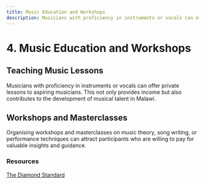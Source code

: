 ```yaml
---
title: Music Education and Workshops
description: Musicians with proficiency in instruments or vocals can offer private lessons to aspiring musicians.
---
```


# 4. Music Education and Workshops

## Teaching Music Lessons

Musicians with proficiency in instruments or vocals can offer private lessons to aspiring musicians. This not only provides income but also contributes to the development of musical talent in Malawi.

## Workshops and Masterclasses

Organising workshops and masterclasses on music theory, song writing, or performance techniques can attract participants who are willing to pay for valuable insights and guidance.

### Resources

[The Diamond Standard](https://diamondstandardmw.com/)
